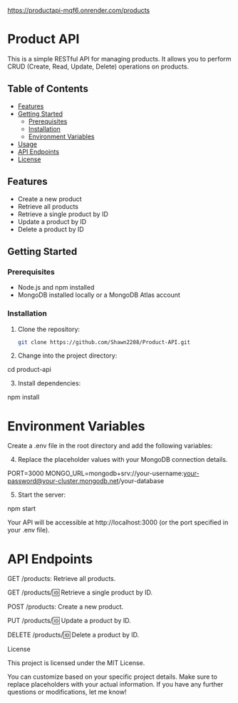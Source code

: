 https://productapi-mqf6.onrender.com/products


# Product API

This is a simple RESTful API for managing products. It allows you to perform CRUD (Create, Read, Update, Delete) operations on products.

## Table of Contents

- [Features](#features)
- [Getting Started](#getting-started)
  - [Prerequisites](#prerequisites)
  - [Installation](#installation)
  - [Environment Variables](#environment-variables)
- [Usage](#usage)
- [API Endpoints](#api-endpoints)
- [License](#license)

## Features

- Create a new product
- Retrieve all products
- Retrieve a single product by ID
- Update a product by ID
- Delete a product by ID

## Getting Started

### Prerequisites

- Node.js and npm installed
- MongoDB installed locally or a MongoDB Atlas account

### Installation

1. Clone the repository:

   ```bash
   git clone https://github.com/Shawn2208/Product-API.git


2. Change into the project directory:


  cd product-api
  
3. Install dependencies:


npm install

# Environment Variables
Create a .env file in the root directory and add the following variables:

4. Replace the placeholder values with your MongoDB connection details.

PORT=3000
MONGO_URL=mongodb+srv://your-username:your-password@your-cluster.mongodb.net/your-database

5. Start the server:

npm start

Your API will be accessible at http://localhost:3000 (or the port specified in your .env file).

# API Endpoints

GET /products: Retrieve all products.

GET /products/:id: Retrieve a single product by ID.

POST /products: Create a new product.

PUT /products/:id: Update a product by ID.

DELETE /products/:id: Delete a product by ID.

License

This project is licensed under the MIT License.

You can customize based on your specific project details. Make sure to replace placeholders with your actual information. 
If you have any further questions or modifications, let me know!
